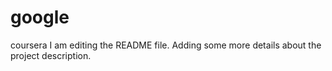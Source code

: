 # google
coursera
I am editing the README file. Adding some more details about the project description.
